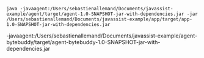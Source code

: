 ```shell
java -javaagent:/Users/sebastienallemand/Documents/javassist-example/agent/target/agent-1.0-SNAPSHOT-jar-with-dependencies.jar -jar /Users/sebastienallemand/Documents/javassist-example/app/target/app-1.0-SNAPSHOT-jar-with-dependencies.jar
```

-javaagent:/Users/sebastienallemand/Documents/javassist-example/agent-bytebuddy/target/agent-bytebuddy-1.0-SNAPSHOT-jar-with-dependencies.jar 